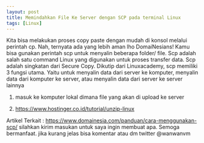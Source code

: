 ```yaml
---
layout: post
title: Memindahkan File Ke Server dengan SCP pada terminal Linux
tags: [Linux]
---
```


Kita bisa melakukan proses copy paste dengan mudah di konsol melalui perintah cp. Nah, ternyata ada yang lebih aman lho DomaiNesians! Kamu bisa gunakan perintah scp untuk menyalin beberapa folder/ file. Scp adalah salah satu command Linux yang digunakan untuk proses transfer data. Scp adalah singkatan dari Secure Copy. Dikutip dari Linuxacademy, scp memiliki 3 fungsi utama. Yaitu untuk menyalin data dari server ke komputer, menyalin data dari komputer ke server, atau menyalin data dari server ke server lainnya
1. masuk ke komputer lokal dimana file yang akan di upload ke server
<script src="https://gist.github.com/wanwanvm/12bf2c875f6f2e1904946a4a8218c206.js"></script>

2. https://www.hostinger.co.id/tutorial/unzip-linux

Artikel Terkait :
<a href="https://www.domainesia.com/panduan/cara-menggunakan-scp/">https://www.domainesia.com/panduan/cara-menggunakan-scp/</a>
silahkan kirim masukan untuk saya ingin membuat apa. Semoga bermanfaat.
jika kurang jelas bisa komentar atau dm twitter @wanwanvm
